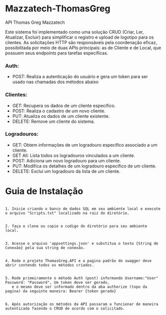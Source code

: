 # Mazzatech-ThomasGreg
API Thomas Greg Mazzatech

Este sistema foi implementado como uma solução CRUD (Criar, Ler, Atualizar, Excluir) para simplificar o registro e upload de logotipo para os clientes. As solicitações HTTP são responsáveis ​​pela coordenação eficaz, possibilitada por meio de duas APIs principais: as de Cliente e de Local, que possuem seus endpoints para tarefas específicas.

<h3>Auth:</h3>
<ul>
  <li>POST: Realiza a autenticação do usuário e gera um token para ser usado nas chamadas dos métodos abaixo</li>
</ul>

<h3>Clientes:</h3>
<ul>
  <li>GET: Recupera os dados de um cliente específico.</li>
  <li>POST: Realiza o cadastro de um novo cliente.</li>
  <li>PUT: Atualiza os dados de um cliente existente.</li>
  <li>DELETE: Remove um cliente do sistema.</li>
</ul>

<h3>Logradouros:</h3>
<ul>
  <li>GET: Obtem informações de um logradouro específico associado a um cliente.</li>
  <li>GET All: Lista todos os logradouros vinculados a um cliente.</li>
  <li>POST: Adiciona um novo logradouro para um cliente.</li>
  <li>PUT: Modifica os detalhes de um logradouro específico de um cliente.</li>
  <li>DELETE: Exclui um logradouro da lista de um cliente.</li>
</ul>

<h1>Guia de Instalação</h1>
<pre><code>
1. Inicie criando o banco de dados SQL em seu ambiente local e execute o arquivo "Scripts.txt" localizado na raiz do diretório.
<br>
2. faça o clone ou copie o codigo do diretório para seu ambiente local.
<br>
3. Acesse o arquivo 'appsettings.json' e substitua o texto {String de Conexão} pela sua string de conexão.
<br>
4. Rode o projeto ThomasGreg.API e a pagina padrão do swagger deve abrir contendo todos os métodos criados.
<br>
5. Rode primeiramente o método Auth (post) informando Username:"User" Password: "Password", Um token deve ser gerado,
   e o mesmo deve ser informado dentro da aba authorize (topo da pagina) da seguinte maneira: Bearer {token gerado}
<br>
6. Após autorização os métodos da API passaram a funcionar de maneira autenticada fazendo o CRUD de acordo com o solicitado.

</code></pre>

